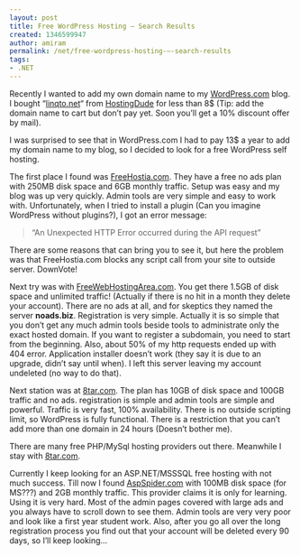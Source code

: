 ```yaml
---
layout: post
title: Free WordPress Hosting – Search Results
created: 1346599947
author: amiram
permalink: /net/free-wordpress-hosting-–-search-results
tags:
- .NET
---
```

<p>Recently I wanted to add my own domain name to my <a href="http://amiramk.wordpress.com" target="_blank">WordPress.com</a> blog. I bought “<a href="http://linqto.net/" target="_blank">linqto.net</a>“ from <a href="http://hostingdude.com/" target="_blank">HostingDude</a> for less than 8$ (Tip: add the domain name to cart but don’t pay yet. Soon you’ll get a 10% discount offer by mail).</p>
<p>I was surprised to see that in WordPress.com I had to pay 13$ a year to add my domain name to my blog, so I decided to look for a free WordPress self hosting.</p>
<p>The first place I found was <a href="http://www.freehostia.com/" target="_blank">FreeHostia.com</a>. They have a free no ads plan with 250MB disk space and 6GB monthly traffic. Setup was easy and my blog was up very quickly. Admin tools are very simple and easy to work with. Unfortunately, when I tried to install a plugin (Can you imagine WordPress without plugins?), I got an error message:</p>
<blockquote><p>“An Unexpected HTTP Error occurred during the API request”</p></blockquote>
<p>There are some reasons that can bring you to see it, but here the problem was that FreeHostia.com blocks any script call from your site to outside server. DownVote!</p>
<p>Next try was with <a href="http://www.freewebhostingarea.com/" target="_blank">FreeWebHostingArea.com</a>. You get there 1.5GB of disk space and unlimited traffic! (Actually if there is no hit in a month they delete your account). There are no ads at all, and for skeptics they named the server <strong>noads.biz</strong>. Registration is very simple. Actually it is so simple that you don’t get any much admin tools beside tools to administrate only the exact hosted domain. If you want to register a subdomain, you need to start from the beginning. Also, about 50% of my http requests ended up with 404 error. Application installer doesn’t work (they say it is due to an upgrade, didn’t say until when). I left this server leaving my account undeleted (no way to do that).</p>
<p>Next station was at <a href="http://api.8tar.com/redir/1391903" target="_blank">8tar.com</a>. The plan has 10GB of disk space and 100GB traffic and no ads. registration is simple and admin tools are simple and powerful. Traffic is very fast, 100% availability. There is no outside scripting limit, so WordPress is fully functional. There is a restriction that you can’t add more than one domain in 24 hours (Doesn’t bother me).</p>
<p>There are many free PHP/MySql hosting providers out there. Meanwhile I stay with <a href="http://api.8tar.com/redir/1391903" target="_blank">8tar.com</a>.</p>
<p>Currently I keep looking for an ASP.NET/MSSSQL free hosting with not much success. Till now I found <a href="http://www.aspspider.com/" target="_blank">AspSpider.com</a> with 100MB disk space (for MS???) and 2GB monthly traffic. This provider claims it is only for learning. Using it is very hard. Most of the admin pages covered with large ads and you always have to scroll down to see them. Admin tools are very very poor and look like a first year student work. Also, after you go all over the long registration process you find out that your account will be deleted every 90 days, so I’ll keep looking…</p>
<p> </p>
